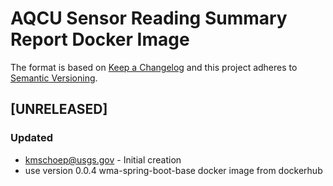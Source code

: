 # AQCU Sensor Reading Summary Report Docker Image

The format is based on [Keep a Changelog](http://keepachangelog.com/)
and this project adheres to [Semantic Versioning](http://semver.org/).

## [UNRELEASED]
### Updated
- kmschoep@usgs.gov - Initial creation
- use version 0.0.4 wma-spring-boot-base docker image from dockerhub

